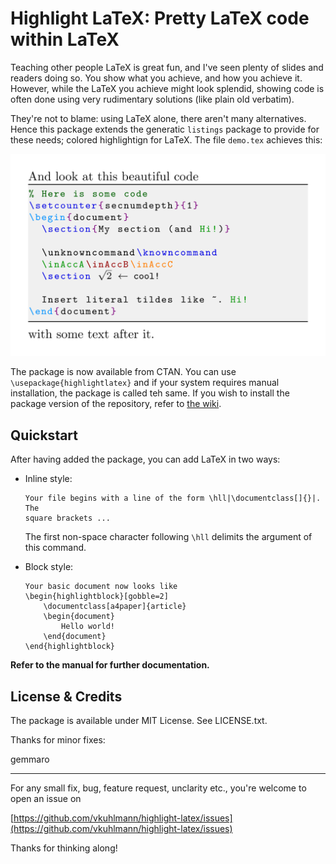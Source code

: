 <!-- ---
title: "Package manual of highlightlatex"
author: Vincent Kuhlmann
date: 17 March 2021
geometry: margin=2cm
output: pdf_document
--- -->

# Highlight LaTeX: Pretty LaTeX code within LaTeX

Teaching other people LaTeX is great fun, and I've seen plenty of slides and
readers doing so. You show what you achieve, and how you achieve it. However,
while the LaTeX you achieve might look splendid, showing code is often done
using very rudimentary solutions (like plain old verbatim).

They're not to blame: using LaTeX alone, there aren't many alternatives.
Hence this package extends the generatic `listings` package to provide
for these needs; colored highlightign for LaTeX. The file `demo.tex` achieves this:

<img src="assets/demoshowoff.png" width="600"
alt="highlight demo" title="Highlight demo">

<!-- ![An example of syntax highlighting using highlightlatex. This was generated
by `demo.tex`.](assets/demoshowoff.png "Syntax highlighting
example") -->

The package is now available from CTAN. You can use `\usepackage{highlightlatex}` and
if your system requires manual installation, the package is called teh same. If you wish
to install the package version of the repository, refer to [the wiki](wiki/Manual-installation).

## Quickstart

After having added the package, you can add LaTeX in two ways:

* Inline style:

      Your file begins with a line of the form \hll|\documentclass[]{}|. The
      square brackets ...

  The first non-space character following `\hll` delimits the argument of this
  command.

* Block style:

      Your basic document now looks like
      \begin{highlightblock}[gobble=2]
          \documentclass[a4paper]{article}
          \begin{document}
              Hello world!
          \end{document}
      \end{highlightblock}
      
 **Refer to the manual for further documentation.**

## License & Credits

The package is available under MIT License. See LICENSE.txt.

Thanks for minor fixes:

gemmaro

---

For any small fix, bug, feature request, unclarity etc., you're welcome to
open an issue on

[https://github.com/vkuhlmann/highlight-latex/issues](https://github.com/vkuhlmann/highlight-latex/issues)

Thanks for thinking along!
